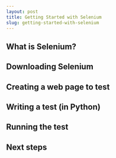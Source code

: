 ```yaml
---
layout: post
title: Getting Started with Selenium
slug: getting-started-with-selenium
---
```


## What is Selenium?

## Downloading Selenium

## Creating a web page to test

## Writing a test (in Python)

## Running the test

## Next steps
